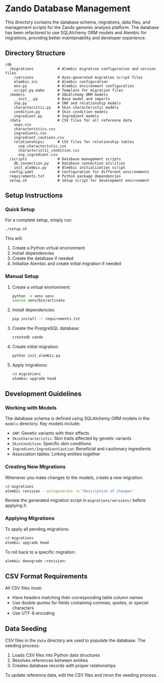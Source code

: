 # Zando Database Management

This directory contains the database schema, migrations, data files, and management scripts for the Zando genomic analysis platform. The database has been refactored to use SQLAlchemy ORM models and Alembic for migrations, providing better maintainability and developer experience.

## Directory Structure

```
/db
  /migrations           # Alembic migration configuration and version files
    /versions           # Auto-generated migration script files
    alembic.ini         # Alembic configuration
    env.py              # Alembic environment configuration
    script.py.mako      # Template for migration files
  /models               # SQLAlchemy ORM models
    __init__.py         # Base model and imports
    snp.py              # SNP and relationship models
    characteristic.py   # Skin characteristic models
    condition.py        # Skin condition models
    ingredient.py       # Ingredient models
  /data                 # CSV files for all reference data
    snps.csv
    characteristics.csv
    ingredients.csv
    ingredient_cautions.csv
    relationships/      # CSV files for relationship tables
      snp_characteristic.csv
      characteristic_condition.csv
      snp_ingredient.csv
  /scripts              # Database management scripts
    db_connection.py    # Database connection utilities
    init_alembic.py     # Alembic initialization script
  config.yaml           # Configuration for different environments
  requirements.txt      # Python package dependencies
  setup.sh              # Setup script for development environment
```

## Setup Instructions

### Quick Setup

For a complete setup, simply run:

```bash
./setup.sh
```

This will:
1. Create a Python virtual environment
2. Install dependencies
3. Create the database if needed
4. Initialize Alembic and create initial migration if needed

### Manual Setup

1. Create a virtual environment:
   ```bash
   python -m venv venv
   source venv/bin/activate
   ```

2. Install dependencies:
   ```bash
   pip install -r requirements.txt
   ```

3. Create the PostgreSQL database:
   ```bash
   createdb zando
   ```

4. Create initial migration:
   ```bash
   python init_alembic.py
   ```

5. Apply migrations:
   ```bash
   cd migrations
   alembic upgrade head
   ```

## Development Guidelines

### Working with Models

The database schema is defined using SQLAlchemy ORM models in the `models` directory. Key models include:

- `SNP`: Genetic variants with their effects
- `SkinCharacteristic`: Skin traits affected by genetic variants
- `SkinCondition`: Specific skin conditions
- `Ingredient/IngredientCaution`: Beneficial and cautionary ingredients
- Association tables: Linking entities together

### Creating New Migrations

Whenever you make changes to the models, create a new migration:

```bash
cd migrations
alembic revision --autogenerate -m "Description of changes"
```

Review the generated migration script in `migrations/versions/` before applying it.

### Applying Migrations

To apply all pending migrations:

```bash
cd migrations
alembic upgrade head
```

To roll back to a specific migration:

```bash
alembic downgrade <revision>
```

## CSV Format Requirements

All CSV files must:
- Have headers matching their corresponding table column names
- Use double quotes for fields containing commas, quotes, or special characters
- Use UTF-8 encoding

## Data Seeding

CSV files in the `data` directory are used to populate the database. The seeding process:

1. Loads CSV files into Python data structures
2. Resolves references between entities
3. Creates database records with proper relationships

To update reference data, edit the CSV files and rerun the seeding process.
